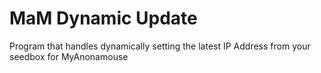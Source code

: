 # MaM Dynamic Update

Program that handles dynamically setting the latest IP Address from your seedbox for MyAnonamouse
